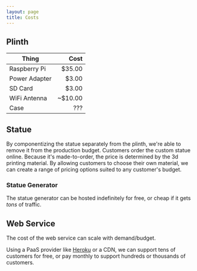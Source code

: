 ```yaml
---
layout: page
title: Costs
---
```


## Plinth

Thing  |  Cost
-------|------:
Raspberry Pi  |  $35.00
Power Adapter  |  $3.00
SD Card  |  $3.00
WiFi Antenna  |  ~$10.00
Case  |  ???

## Statue

By componentizing the statue separately from the plinth, we're able to remove it from the production budget. Customers order the custom statue online. Because it's made-to-order, the price is determined by the 3d printing material. By allowing customers to choose their own material, we can create a range of pricing options suited to any customer's budget.

### Statue Generator

The statue generator can be hosted indefinitely for free, or cheap if it gets *tons* of traffic.

## Web Service

The cost of the web service can scale with demand/budget.

Using a PaaS provider like [Heroku](http://heroku.com) or a CDN, we can support tens of customers for free, or pay monthly to support hundreds or thousands of customers.
